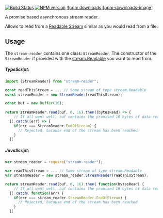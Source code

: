 [![Build Status][travis-image]][travis-url] [![NPM version][npm-image]][npm-url] [![npm downloads][npm-downloads-image]][npm-url]

A promise based asynchronous stream reader.

Allows to read from a [Readable Stream](https://nodejs.org/api/stream.html#stream_readable_streams) 
similar as you would read from a file.

## Usage

The `stream-reader` contains one class: `StreamReader`.  The constructor of
the `StreamReader` if provided with the [stream.Readable](https://nodejs.org/api/stream.html#stream_class_stream_readable)
you want to read from.

##### TypeScript:
```JavaScript
import {StreamReader} from "stream-reader";

const readThisStream = ... // Some stream of type stream.Readable
const streamReader = new StreamReader(readThisStream);

const buf = new Buffer(16);
  
return streamReader.read(buf, 0, 16).then((bytesRead) => {
    // If all went well, buf contains the promised 16 bytes of data read
  }).catch((err) => {
    if(err === StreamReader.EndOfStream) {
      // Rejected, bacause end of the stream has been reached
    }
  })
```
##### JavaScript:
```JavaScript
var stream_reader = require("stream-reader");

var readThisStream = ... // Some stream of type stream.Readable
var streamReader = new stream_reader.StreamReader(readThisStream);

return streamReader.read(buf, 0, 16).then( function(bytesRead) {
    // If all went well, buf contains the promised 16 bytes of data read
  }).catch( function(err) {
    if(err === stream_reader.StreamReader.EndOfStream) {
      // Rejected, bacause end of the stream has been reached
    }
  })

```



[npm-url]: https://npmjs.org/package/stream-reader
[npm-image]: https://badge.fury.io/js/stream-reader.svg

[travis-url]: https://travis-ci.org/Borewit/stream-reader
[travis-image]: https://api.travis-ci.org/Borewit/stream-reader.svg?branch=master
